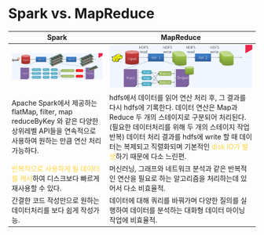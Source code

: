 # Spark vs. MapReduce
|Spark|MapReduce|
|---|---|
|<img src="../img/Spark.png" width="410"></img>|<img src="../img/HadoopMapReduce.png" width="380"></img>|
|Apache Spark에서 제공하는 flatMap, filter, map reduceByKey 와 같은 다양한 상위레벨 API들을 연속적으로 사용하여 원하는 만큼 연산 처리 가능하다.|hdfs에서 데이터를 읽어 연산 처리 후, 그 결과를 다시 hdfs에 기록한다. 데이터 연산은 Map과 Reduce 두 개의 스테이지로 구분되어 처리된다.(필요한 데이터처리를 위해 두 개의 스테이지 작업 반복) 데이터 처리 결과를 hdfs에 write 할 때 데이터는 복제되고 직렬화되며 기본적인 <span style="color:#ffd33d">disk IO가 발생</span>하기 때문에 다소 느린편.|
|<span style="color:#ffd33d">반복적으로 사용하게 될 데이터를 캐시</span>하여 디스크보다 빠르게 재사용할 수 있다.|머신러닝, 그래프와 네트워크 분석과 같은 반복적인 연산을 필요로 하는 알고리즘을 처리하는데 있어서 다소 비효율적.|
|간결한 코드 작성만으로 원하는 데이터처리를 보다 쉽게 작성가능. |데이터에 대해 쿼리를 바꿔가며 다양한 질의를 실행하여 데이터를 분석하는 대화형 데이터 마이닝 작업에 비효율적.|

